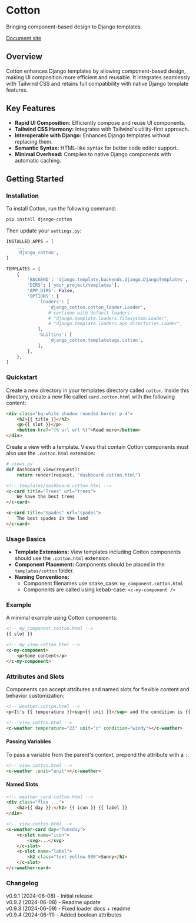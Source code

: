 # Cotton

Bringing component-based design to Django templates.

<a href="https://django-cotton.com" target="_blank">Document site</a>

## Overview
Cotton enhances Django templates by allowing component-based design, making UI composition more efficient and reusable. It integrates seamlessly with Tailwind CSS and retains full compatibility with native Django template features.

## Key Features
- **Rapid UI Composition:** Efficiently compose and reuse UI components.
- **Tailwind CSS Harmony:** Integrates with Tailwind's utility-first approach.
- **Interoperable with Django:** Enhances Django templates without replacing them.
- **Semantic Syntax:** HTML-like syntax for better code editor support.
- **Minimal Overhead:** Compiles to native Django components with automatic caching.

## Getting Started

### Installation
To install Cotton, run the following command:

```bash
pip install django-cotton
```

Then update your `settings.py`:

```python
INSTALLED_APPS = [
    ...
    'django_cotton',
]

TEMPLATES = [
    {
        'BACKEND': 'django.template.backends.django.DjangoTemplates',
        'DIRS': ['your_project/templates'],
        'APP_DIRS': False,
        'OPTIONS': {
            'loaders': [
                'django_cotton.cotton_loader.Loader',
                # continue with default loaders:
                # "django.template.loaders.filesystem.Loader",
                # "django.template.loaders.app_directories.Loader",
            ],
            'builtins': [
                'django_cotton.templatetags.cotton',
            ],
        },
    },
]
```

### Quickstart
Create a new directory in your templates directory called `cotton`. Inside this directory, create a new file called `card.cotton.html` with the following content:

```html
<div class="bg-white shadow rounded border p-4">
    <h2>{{ title }}</h2>
    <p>{{ slot }}</p>
    <button href="{% url url %}">Read more</button>
</div>
```

Create a view with a template. Views that contain Cotton components must also use the `.cotton.html` extension:

```python
# views.py
def dashboard_view(request):
    return render(request, "dashboard.cotton.html")
```

```html
<!-- templates/dashboard.cotton.html -->
<c-card title="Trees" url="trees">
    We have the best trees
</c-card>

<c-card title="Spades" url="spades">
    The best spades in the land
</c-card>
```

### Usage Basics
- **Template Extensions:** View templates including Cotton components should use the `.cotton.html` extension.
- **Component Placement:** Components should be placed in the `templates/cotton` folder.
- **Naming Conventions:** 
  - Component filenames use snake_case: `my_component.cotton.html`
  - Components are called using kebab-case: `<c-my-component />`

### Example
A minimal example using Cotton components:

```html
<!-- my_component.cotton.html -->
{{ slot }}

<!-- my_view.cotton.html -->
<c-my-component>
    <p>Some content</p>
</c-my-component>
```

### Attributes and Slots
Components can accept attributes and named slots for flexible content and behavior customization:

```html
<!-- weather.cotton.html -->
<p>It's {{ temperature }}<sup>{{ unit }}</sup> and the condition is {{ condition }}.</p>

<!-- view.cotton.html -->
<c-weather temperature="23" unit="c" condition="windy"></c-weather>
```

#### Passing Variables
To pass a variable from the parent's context, prepend the attribute with a `:`.

```html
<!-- view.cotton.html -->
<c-weather :unit="unit"></c-weather>
```

#### Named Slots
```html
<!-- weather_card.cotton.html -->
<div class="flex ...">
    <h2>{{ day }}:</h2> {{ icon }} {{ label }}
</div>

<!-- view.cotton.html -->
<c-weather-card day="Tuesday">
    <c-slot name="icon">
        <svg>...</svg>
    </c-slot>
    <c-slot name="label">
        <h2 class="text-yellow-500">Sunny</h2>
    </c-slot>
</c-weather-card>
```

### Changelog

v0.9.1 (2024-06-08) - Initial release  
v0.9.2 (2024-06-08) - Readme update  
v0.9.3 (2024-06-09) - Fixed loader docs + readme   
v0.9.4 (2024-06-11) - Added boolean attributes   